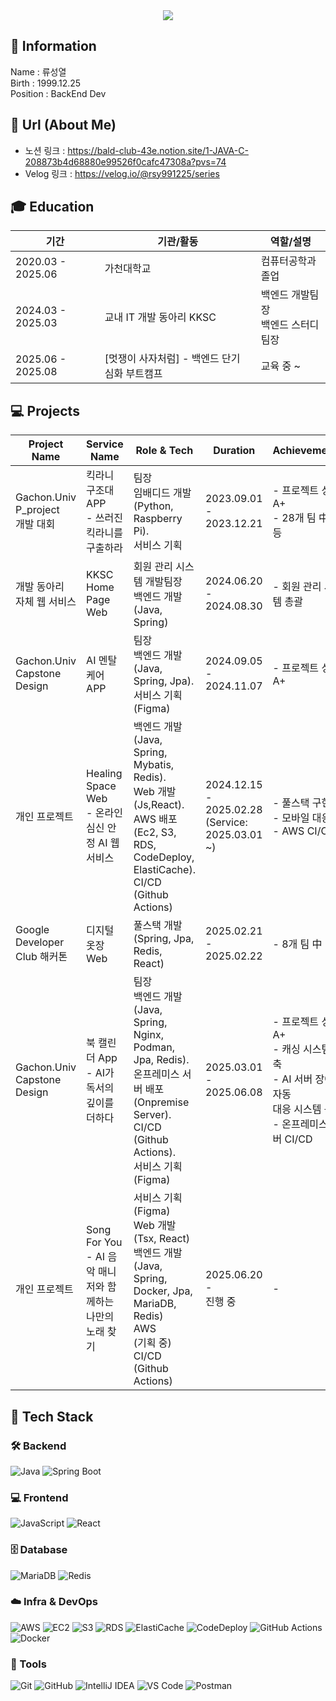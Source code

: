 <div align= "center">
    <img src="https://capsule-render.vercel.app/api?type=waving&color=70f0ee&height=180&text=Problem%20Solver&animation=&fontColor=ffffff&fontSize=70" />
    </div>
    
## 🪪 Information
Name : 류성열    
Birth : 1999.12.25      
Position : BackEnd Dev      

## 📜 Url (About Me)
* 노션 링크 : https://bald-club-43e.notion.site/1-JAVA-C-208873b4d68880e99526f0cafc47308a?pvs=74  
* Velog 링크 : https://velog.io/@rsy991225/series

## 🎓 Education

| 기간 | 기관/활동 | 역할/설명 |
|------|---------|---------|
| 2020.03 - 2025.06 | 가천대학교  | 컴퓨터공학과 졸업 |
| 2024.03 - 2025.03 | 교내 IT 개발 동아리 KKSC | 백엔드 개발팀장 <br> 백엔드 스터디 팀장  |
| 2025.06 - 2025.08 | [멋쟁이 사자처럼] - 백엔드 단기 심화 부트캠프 | 교육 중 ~ |

## 💻 Projects

| Project Name | Service Name | Role & Tech | Duration | Achievements | Links |
|--------------|--------------|-------------|----------|--------------|-------|
| Gachon.Univ P_project <br> 개발 대회 |  킥라니 구조대 APP <br> - 쓰러진 킥라니를 구출하라| 팀장<br>임배디드 개발<br>(Python, Raspberry Pi). <br > 서비스 기획  | 2023.09.01 -<br> 2023.12.21 |  - 프로젝트 성적 A+ <br>- 28개 팀 中 1등| [Team Repo](https://github.com/passionryu/Automatic-Reporting-App-AIOT-project) |
| 개발 동아리 <br>자체 웹 서비스 | KKSC <br>Home Page Web |  회원 관리 시스템 개발팀장 <br> 백엔드 개발<br>(Java, Spring) | 2024.06.20 -<br> 2024.08.30 | - 회원 관리 시스템 총괄 | [BE Team Repo](https://github.com/passionryu/StudentClub-WebPage) |
| Gachon.Univ Capstone <br>Design | AI 멘탈 케어 APP | 팀장<br> 백엔드 개발<br>(Java, Spring, Jpa). <br>서비스 기획 <br>(Figma)| 2024.09.05 - <br>2024.11.07 | - 프로젝트 성적 A+ | [Figma](https://www.figma.com/design/N4NhMHsOaF8D7UD4v5BB2k/Untitled?t=kKi8mY0w6a20eyZM-0) <br>[Team Repository](https://github.com/passionryu/Chat_Bot) |
| 개인 프로젝트 | Healing <br>Space Web <br> - 온라인 심신 안정 AI 웹 서비스 |  백엔드 개발<br>(Java, Spring, Mybatis, Redis).<br> Web 개발<br>(Js,React). <br>  AWS 배포<br>(Ec2, S3, RDS, CodeDeploy, ElastiCache). <br>  CI/CD<br>(Github Actions) | 2024.12.15 - <br>2025.02.28 <br>(Service: 2025.03.01 ~) | - 풀스택 구현  <br> - 모바일 대응  <br> - AWS CI/CD | [BE Repository](https://github.com/passionryu/Healing-Space-Back) <br> [FE Repository](https://github.com/passionryu/Healing-Space-Front) <br>[Service Link](http://healing-space-front.s3-website.ap-northeast-2.amazonaws.com) <br>[Notion Page](https://furtive-bard-509.notion.site/Healing-Space-Web-Service-14c83cc537b6801d92e8ec47ccfab4ab?pvs=4) |
| Google<br> Developer<br> Club 해커톤 | 디지털 옷장 Web | 풀스택 개발<br>(Spring, Jpa, Redis, React) | 2025.02.21 - <br>2025.02.22 | - 8개 팀 中 3등 | [BE Repository](https://github.com/passionryu/3rdwagle-team6-back) <br> [FE Repository](https://github.com/passionryu/3rdwagle-team6-front) |
| Gachon.Univ Capstone <br> Design | 북 캘린더 App <br> - AI가 독서의 깊이를 더하다 | 팀장<br> 백엔드 개발 <br> (Java, Spring, Nginx, Podman, Jpa, Redis).<br>  온프레미스 서버 배포 <br> (Onpremise Server).<br> CI/CD <br>(Github Actions).<br> 서비스 기획<br>(Figma) | 2025.03.01 - <br>2025.06.08 | - 프로젝트 성적 A+ <br> - 캐싱 시스템 구축 <br> - AI 서버 장애 자동<br> 대응 시스템 구축 <br> - 온프레미스 서버 CI/CD | [Notion](https://www.notion.so/25-1-AI-1a5bc068c52d80d987b7cc07674b0269?pvs=4) <br>[Figma](https://www.figma.com/design/ndspvub92U64eh9J2MDZSV/Untitled?node-id=0-1&p=f&t=kKi8mY0w6a20eyZM-0)<br>[BE Repository](https://github.com/passionryu/BookCalendarServer) |
| 개인 프로젝트 | Song For You <br> - AI 음악 매니저와 함께하는 나만의 노래 찾기 | 서비스 기획 <br> (Figma) <br> Web 개발 <br>(Tsx, React) <br> 백엔드 개발 <br> (Java, Spring, Docker, Jpa, MariaDB, Redis) <br> AWS <br> (기획 중) <br> CI/CD <br> (Github Actions)| 2025.06.20 - <br> 진행 중| - | - |
  </div> 
    </div>

## 💼 Tech Stack

### 🛠️ Backend
![Java](https://img.shields.io/badge/Java-007396?style=for-the-badge&logo=java&logoColor=white)
![Spring Boot](https://img.shields.io/badge/Spring_Boot-6DB33F?style=for-the-badge&logo=spring-boot&logoColor=white)

### 💻 Frontend
![JavaScript](https://img.shields.io/badge/JavaScript-F7DF1E?style=for-the-badge&logo=javascript&logoColor=black)
![React](https://img.shields.io/badge/React-20232A?style=for-the-badge&logo=react&logoColor=61DAFB)

### 🗄️ Database
![MariaDB](https://img.shields.io/badge/MariaDB-003545?style=for-the-badge&logo=mariadb&logoColor=white)
![Redis](https://img.shields.io/badge/Redis-DC382D?style=for-the-badge&logo=redis&logoColor=white)

### ☁️ Infra & DevOps
![AWS](https://img.shields.io/badge/AWS-232F3E?style=for-the-badge&logo=amazonaws&logoColor=white)
![EC2](https://img.shields.io/badge/EC2-F58536?style=for-the-badge&logo=amazon-ec2&logoColor=white)
![S3](https://img.shields.io/badge/S3-569A31?style=for-the-badge&logo=amazon-s3&logoColor=white)
![RDS](https://img.shields.io/badge/RDS-527FFF?style=for-the-badge&logo=amazon-rds&logoColor=white)
![ElastiCache](https://img.shields.io/badge/ElastiCache-2DABB1?style=for-the-badge&logo=redis&logoColor=white)
![CodeDeploy](https://img.shields.io/badge/CodeDeploy-6DB33F?style=for-the-badge&logo=amazonaws&logoColor=white)
![GitHub Actions](https://img.shields.io/badge/GitHub_Actions-2088FF?style=for-the-badge&logo=github-actions&logoColor=white)
![Docker](https://img.shields.io/badge/Docker-2496ED?style=for-the-badge&logo=docker&logoColor=white)

### 🧰 Tools
![Git](https://img.shields.io/badge/Git-F05032?style=for-the-badge&logo=git&logoColor=white)
![GitHub](https://img.shields.io/badge/GitHub-181717?style=for-the-badge&logo=github&logoColor=white)
![IntelliJ IDEA](https://img.shields.io/badge/IntelliJ_IDEA-000000?style=for-the-badge&logo=intellij-idea&logoColor=white)
![VS Code](https://img.shields.io/badge/VS_Code-007ACC?style=for-the-badge&logo=visual-studio-code&logoColor=white)
![Postman](https://img.shields.io/badge/Postman-FF6C37?style=for-the-badge&logo=postman&logoColor=white)



